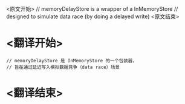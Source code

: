 
<原文开始>
	// memoryDelayStore is a wrapper of a InMemoryStore
	// designed to simulate data race (by doing a delayed write)
<原文结束>

# <翻译开始>
	// memoryDelayStore 是 InMemoryStore 的一个包装器，
	// 旨在通过延迟写入模拟数据竞争（data race）场景
# <翻译结束>


